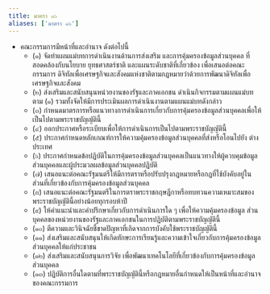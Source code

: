 ```yaml
---
title: มาตรา ๑๖
aliases: ['มาตรา ๑๖']
---
```


- คณะกรรมการมีหน้าที่และอำนาจ ดังต่อไปนี้
  - (๑) จัดทำแผนแม่บทการดำเนินงานด้านการส่งเสริม และการคุ้มครองข้อมูลส่วนบุคคล ที่สอดคล้องกับนโยบาย ยุทธศาสตร์ชาติ และแผนระดับชาติที่เกี่ยวข้อง เพื่อเสนอต่อคณะกรรมการ ดิจิทัลเพื่อเศรษฐกิจและสังคมแห่งชาติตามกฎหมายว่าด้วยการพัฒนาดิจิทัลเพื่อเศรษฐกิจและสังคม
  - (๒) ส่งเสริมและสนับสนุนหน่วยงานของรัฐและภาคเอกชน ดำเนินกิจกรรมตามแผนแม่บท ตาม (๑) รวมทั้งจัดให้มีการประเมินผลการดำเนินงานตามแผนแม่บทดังกล่าว
  - (๓) กำหนดมาตรการหรือแนวทางการดำเนินการเกี่ยวกับการคุ้มครองข้อมูลส่วนบุคคลเพื่อให้ เป็นไปตามพระราชบัญญัตินี้
  - (๔) ออกประกาศหรือระเบียบเพื่อให้การดำเนินการเป็นไปตามพระราชบัญญัตินี้
  - (๕) ประกาศกำหนดหลักเกณฑ์การให้ความคุ้มครองข้อมูลส่วนบุคคลที่ส่งหรือโอนไปยัง ต่างประเทศ
  - (๖) ประกาศกำหนดข้อปฏิบัติในการคุ้มครองข้อมูลส่วนบุคคลเป็นแนวทางให้ผู้ควบคุมข้อมูล ส่วนบุคคลและผู้ประมวลผลข้อมูลส่วนบุคคลปฏิบัติ
  - (๗) เสนอแนะต่อคณะรัฐมนตรีให้มีการตราหรือปรับปรุงกฎหมายหรือกฎที่ใช้บังคับอยู่ใน ส่วนที่เกี่ยวข้องกับการคุ้มครองข้อมูลส่วนบุคคล
  - (๘) เสนอแนะต่อคณะรัฐมนตรีในการตราพระราชกฤษฎีกาหรือทบทวนความเหมาะสมของ พระราชบัญญัตินี้อย่างน้อยทุกรอบห้าปี
  - (๙) ให้คำแนะนำและคำปรึกษาเกี่ยวกับการดำเนินการใด ๆ เพื่อให้ความคุ้มครองข้อมูล ส่วนบุคคลของหน่วยงานของรัฐและภาคเอกชนในการปฏิบัติตามพระราชบัญญัตินี้
  - (๑๐) ตีความและวินิจฉัยชี้ขาดปัญหาที่เกิดจากการบังคับใช้พระราชบัญญัตินี้
  - (๑๑) ส่งเสริมและสนับสนุนให้เกิดทักษะการเรียนรู้และความเข้าใจเกี่ยวกับการคุ้มครองข้อมูล ส่วนบุคคลให้แก่ประชาชน
  - (๑๒) ส่งเสริมและสนับสนุนการวิจัย เพื่อพัฒนาเทคโนโลยีที่เกี่ยวข้องกับการคุ้มครองข้อมูล ส่วนบุคคล
  - (๑๓) ปฏิบัติการอื่นใดตามที่พระราชบัญญัตินี้หรือกฎหมายอื่นกำหนดให้เป็นหน้าที่และอำนาจ ของคณะกรรมการ
